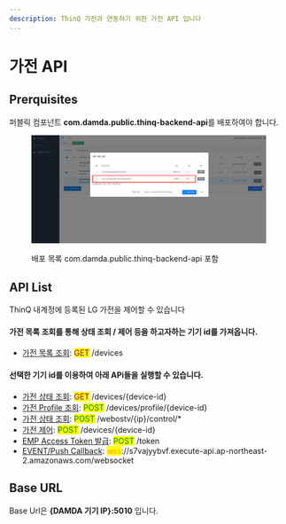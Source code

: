 ```yaml
---
description: ThinQ 가전과 연동하기 위한 가전 API 입니다
---
```


# 가전 API

## Prerquisites

퍼블릭 컴포넌트 **com.damda.public.thinq-backend-api**를 배포하여야 합니다.

<figure><img src="../../../.gitbook/assets/image (4) (6) (1).png" alt=""><figcaption><p>배포 목록 com.damda.public.thinq-backend-api 포함</p></figcaption></figure>



## API List

ThinQ 내계정에 등록된 LG 가전을 제어할 수 있습니다

#### 가전 목록 조회를 통해 상태 조회 / 제어 등을 하고자하는 기기 id를 가져옵니다.

* [가전 목록 조회](apis/get-devices.md): <mark style="color:purple;">GET</mark> /devices

#### 선택한 기기 id를 이용하여 아래 APi들을 실행할 수 있습니다.

* [가전 상태 조회](apis/get-devices-device-id.md): <mark style="color:purple;">GET</mark> /devices/{device-id}
* [가전 Profile 조회](apis/get-devices-profile-device-id.md): <mark style="color:green;">POST</mark> <mark style="color:blue;"></mark> /devices/profile/{device-id}
* [가전 상태 조회](apis/get-devices-device-id.md): <mark style="color:green;">POST</mark> /webostv/{ip}/control/\*
* [가전 제어](control-device.md): <mark style="color:green;">POST</mark> /devices/{device-id}
* [EMP Access Token 발급](apis/emp-access-token.md): <mark style="color:green;">POST</mark> /token
* [EVENT/Push Callback](apis/event-push-callback-websocket.md): <mark style="color:orange;">wss</mark>://s7vajyybvf.execute-api.ap-northeast-2.amazonaws.com/websocket

## Base URL

Base Url은 **{DAMDA 기기 IP}:5010** 입니다.
